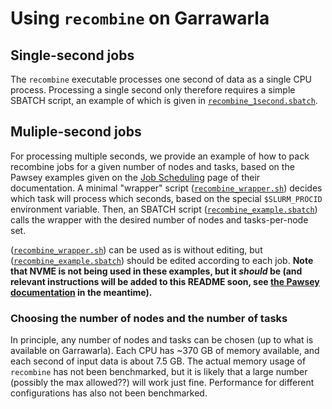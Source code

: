 # Using `recombine` on Garrawarla

## Single-second jobs

The `recombine` executable processes one second of data as a single CPU process.
Processing a single second only therefore requires a simple SBATCH script, an example of which is given in [`recombine_1second.sbatch`](recombine_1second.sbatch).

## Muliple-second jobs

For processing multiple seconds, we provide an example of how to pack recombine jobs for a given number of nodes and tasks, based on the Pawsey examples given on the [Job Scheduling](https://support.pawsey.org.au/documentation/display/US/Example+Workflows#ExampleWorkflows-Method1:UsingSLURM_PROCID) page of their documentation.
A minimal "wrapper" script ([`recombine_wrapper.sh`](recombine_wrapper.sh)) decides which task will process which seconds, based on the special `$SLURM_PROCID` environment variable.
Then, an SBATCH script ([`recombine_example.sbatch`](recombine_example.sbatch)) calls the wrapper with the desired number of nodes and tasks-per-node set.

([`recombine_wrapper.sh`](recombine_wrapper.sh)) can be used as is without editing, but ([`recombine_example.sbatch`](recombine_example.sbatch)) should be edited according to each job.
**Note that NVME is not being used in these examples, but it *should* be (and relevant instructions will be added to this README soon, see [the Pawsey documentation](https://support.pawsey.org.au/documentation/display/US/Garrawarla+Documentation#GarrawarlaDocumentation-RequestingNVMeresourcesinSLURM) in the meantime).**

### Choosing the number of nodes and the number of tasks

In principle, any number of nodes and tasks can be chosen (up to what is available on Garrawarla).
Each CPU has ~370 GB of memory available, and each second of input data is about 7.5 GB.
The actual memory usage of `recombine` has not been benchmarked, but it is likely that a large number (possibly the max allowed??) will work just fine.
Performance for different configurations has also not been benchmarked.
